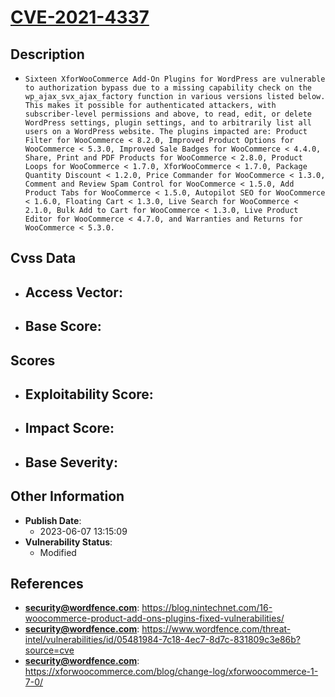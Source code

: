 
# [CVE-2021-4337](https://blog.nintechnet.com/16-woocommerce-product-add-ons-plugins-fixed-vulnerabilities/)

## Description

- `Sixteen XforWooCommerce Add-On Plugins for WordPress are vulnerable to authorization bypass due to a missing capability check on the wp_ajax_svx_ajax_factory function in various versions listed below. This makes it possible for authenticated attackers, with subscriber-level permissions and above, to read, edit, or delete WordPress settings, plugin settings, and to arbitrarily list all users on a WordPress website. The plugins impacted are: Product Filter for WooCommerce < 8.2.0, Improved Product Options for WooCommerce < 5.3.0, Improved Sale Badges for WooCommerce < 4.4.0, Share, Print and PDF Products for WooCommerce < 2.8.0, Product Loops for WooCommerce < 1.7.0, XforWooCommerce < 1.7.0, Package Quantity Discount < 1.2.0, Price Commander for WooCommerce < 1.3.0, Comment and Review Spam Control for WooCommerce < 1.5.0, Add Product Tabs for WooCommerce < 1.5.0, Autopilot SEO for WooCommerce < 1.6.0, Floating Cart < 1.3.0, Live Search for WooCommerce < 2.1.0, Bulk Add to Cart for WooCommerce < 1.3.0, Live Product Editor for WooCommerce < 4.7.0, and Warranties and Returns for WooCommerce < 5.3.0.`

## Cvss Data

- **Access Vector**:
  - 
- **Base Score**:
  - 

## Scores

- **Exploitability Score**:
  - 
- **Impact Score**:
  - 
- **Base Severity**:
  - 

## Other Information

- **Publish Date**:
  - 2023-06-07 13:15:09
- **Vulnerability Status**:
  - Modified

## References

- **security@wordfence.com**: https://blog.nintechnet.com/16-woocommerce-product-add-ons-plugins-fixed-vulnerabilities/
- **security@wordfence.com**: https://www.wordfence.com/threat-intel/vulnerabilities/id/05481984-7c18-4ec7-8d7c-831809c3e86b?source=cve
- **security@wordfence.com**: https://xforwoocommerce.com/blog/change-log/xforwoocommerce-1-7-0/
